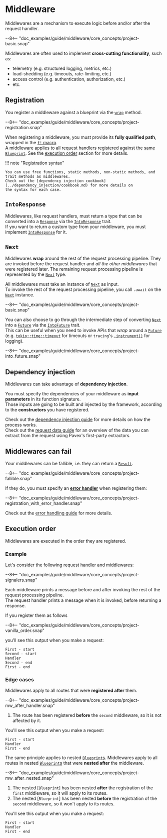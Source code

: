 # Middleware

Middlewares are a mechanism to execute logic before and/or after the request handler.  

--8<-- "doc_examples/guide/middleware/core_concepts/project-basic.snap"

Middlewares are often used to implement **cross-cutting functionality**, such as:

- telemetry (e.g. structured logging, metrics, etc.)
- load-shedding (e.g. timeouts, rate-limiting, etc.)
- access control (e.g. authentication, authorization, etc.)
- etc.

## Registration

You register a middleware against a blueprint via the [`wrap`](crate::blueprint::Blueprint::wrap) method.

--8<-- "doc_examples/guide/middleware/core_concepts/project-registration.snap"

When registering a middleware, you must provide its **fully qualified path**, wrapped in the [`f!` macro][f].  
A middleware applies to all request handlers registered against the same [`Blueprint`][Blueprint].
See the [execution order](#execution-order) section for more details.

!!! note "Registration syntax"

    You can use free functions, static methods, non-static methods, and trait methods as middlewares.
    Check out the [dependency injection cookbook](../dependency_injection/cookbook.md) for more details on
    the syntax for each case.


## `IntoResponse`

Middlewares, like request handlers, must return a type that can be converted into a [`Response`][Response] via the
[`IntoResponse`][IntoResponse] trait.  
If you want to return a custom type from your middleware, you must implement [`IntoResponse`][IntoResponse] for it.

## `Next`

Middlewares **wrap** around the rest of the request processing pipeline.
They are invoked before the request handler and _all the other middlewares_ that were registered later. 
The remaining request processing pipeline is represented by the [`Next`][Next] type.  

All middlewares must take an instance of [`Next`][Next] as input.  
To invoke the rest of the request processing pipeline, you call `.await` on the [`Next`][Next] instance.

--8<-- "doc_examples/guide/middleware/core_concepts/project-basic.snap"

You can also choose to go through the intermediate step of converting [`Next`][Next] into a [`Future`][Future] via the
[`IntoFuture`][IntoFuture] trait.  
This can be useful when you need to invoke APIs that _wrap_ around a [`Future`][Future] (e.g. [`tokio::time::timeout`][timeout]
for timeouts or `tracing`'s [`.instrument()`][instrument] for logging).

--8<-- "doc_examples/guide/middleware/core_concepts/project-into_future.snap"

## Dependency injection

Middlewares can take advantage of **dependency injection**.

You must specify the dependencies of your middleware as **input parameters** in its function signature.  
Those inputs are going to be built and injected by the framework, according to the **constructors** you have registered.

Check out the [dependency injection guide](../dependency_injection/index.md) for more details
on how the process works.  
Check out the [request data guide](../request_data/index.md) for an overview of the data you can extract from the request
using Pavex's first-party extractors.

## Middlewares can fail

Your middlewares can be fallible, i.e. they can return a [`Result`][Result].

--8<-- "doc_examples/guide/middleware/core_concepts/project-fallible.snap"

If they do, you must specify an [**error handler**](../errors/error_handlers.md) when registering them:

--8<-- "doc_examples/guide/middleware/core_concepts/project-registration_with_error_handler.snap"

Check out the [error handling guide](../errors/error_handlers.md) for more details.

## Execution order

Middlewares are executed in the order they are registered. 

### Example

Let's consider the following request handler and middlewares:

--8<-- "doc_examples/guide/middleware/core_concepts/project-signalers.snap"

Each middleware prints a message before and after invoking the rest of the request processing pipeline.  
The request handler prints a message when it is invoked, before returning a response.

If you register them as follows

--8<-- "doc_examples/guide/middleware/core_concepts/project-vanilla_order.snap"

you'll see this output when you make a request:

```
First - start
Second - start
Handler
Second - end
First - end
```

### Edge cases

Middlewares apply to all routes that were **registered after** them.

--8<-- "doc_examples/guide/middleware/core_concepts/project-mw_after_handler.snap"

1. The route has been registered **before** the `second` middleware, so it is not affected by it.

You'll see this output when you make a request:

```
First - start
Handler
First - end
```

The same principle applies to nested [`Blueprint`s][Blueprint]. 
Middlewares apply to all routes in nested [`Blueprint`s][Blueprint] that were **nested after** the middleware.

--8<-- "doc_examples/guide/middleware/core_concepts/project-mw_after_nested.snap"

1. The nested [`Blueprint`] has been nested **after** the registration of the `first` middleware, so it will apply to its routes.
2. The nested [`Blueprint`] has been nested **before** the registration of the `second` middleware, so it won't apply to its routes.

You'll see this output when you make a request:

```
First - start
Handler
First - end
```

[f]: ../../api_reference/pavex/macro.f.html
[IntoResponse]: ../../api_reference/pavex/response/trait.IntoResponse.html
[Response]: ../../api_reference/pavex/response/struct.Response.html
[Blueprint]: ../../api_reference/pavex/blueprint/struct.Blueprint.html
[Next]: ../../api_reference/pavex/middleware/struct.Next.html
[instrument]: https://docs.rs/tracing/0.1.40/tracing/trait.Instrument.html#method.instrument
[timeout]: https://docs.rs/tokio/1.35.1/tokio/time/fn.timeout.html
[Future]: https://doc.rust-lang.org/std/future/trait.Future.html
[IntoFuture]: https://doc.rust-lang.org/std/future/trait.IntoFuture.html
[Result]: https://doc.rust-lang.org/std/result/index.html
